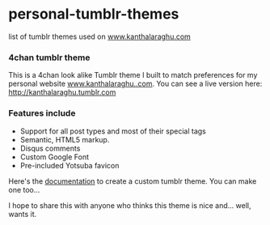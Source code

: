 # personal-tumblr-themes
list of tumblr themes used on www.kanthalaraghu.com

### 4chan tumblr theme
This is a 4chan look alike Tumblr theme I built to match preferences for my personal website www.kanthalaraghu..com. You can see a live version here: http://kanthalaraghu.tumblr.com

 ### Features include

* Support for all post types and most of their special tags
* Semantic, HTML5 markup.
* Disqus comments
* Custom Google Font
* Pre-included Yotsuba favicon

Here's the [documentation](http://https://www.tumblr.com/docs/en/custom_themes) to create a custom tumblr theme. You can make one too...

I hope to share this with anyone who thinks this theme is nice and... well, wants it.


